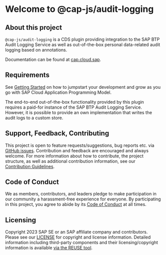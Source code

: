 # Welcome to @cap-js/audit-logging

## About this project

`@cap-js/audit-logging` is a CDS plugin providing integration to the SAP BTP Audit Logging Service as well as out-of-the-box personal data-related audit logging based on annotations.

Documentation can be found at [cap.cloud.sap](https://cap.cloud.sap/docs/guides/data-privacy).

## Requirements

See [Getting Started](https://cap.cloud.sap/docs/get-started) on how to jumpstart your development and grow as you go with SAP Cloud Application Programming Model.

The end-to-end out-of-the-box functionality provided by this plugin requires a paid-for instance of the SAP BTP Audit Logging Service. However, it is possible to provide an own implementation that writes the audit logs to a custom store.

## Support, Feedback, Contributing

This project is open to feature requests/suggestions, bug reports etc. via [GitHub issues](https://github.com/cap-js/audit-logging/issues). Contribution and feedback are encouraged and always welcome. For more information about how to contribute, the project structure, as well as additional contribution information, see our [Contribution Guidelines](CONTRIBUTING.md).

## Code of Conduct

We as members, contributors, and leaders pledge to make participation in our community a harassment-free experience for everyone. By participating in this project, you agree to abide by its [Code of Conduct](CODE_OF_CONDUCT.md) at all times.

## Licensing

Copyright 2023 SAP SE or an SAP affiliate company and contributors. Please see our [LICENSE](LICENSE) for copyright and license information. Detailed information including third-party components and their licensing/copyright information is available [via the REUSE tool](https://api.reuse.software/info/github.com/cap-js/audit-logging).
